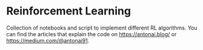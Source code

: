 # Reinforcement Learning
Collection of notebooks and script to implement different RL algorithms. You can find the articles that explain the code on https://antonai.blog/ or https://medium.com/@antonai91.
